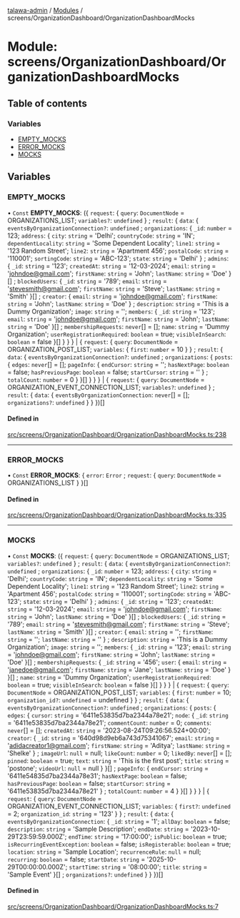[talawa-admin](../README.md) / [Modules](../modules.md) / screens/OrganizationDashboard/OrganizationDashboardMocks

# Module: screens/OrganizationDashboard/OrganizationDashboardMocks

## Table of contents

### Variables

- [EMPTY\_MOCKS](screens_OrganizationDashboard_OrganizationDashboardMocks.md#empty_mocks)
- [ERROR\_MOCKS](screens_OrganizationDashboard_OrganizationDashboardMocks.md#error_mocks)
- [MOCKS](screens_OrganizationDashboard_OrganizationDashboardMocks.md#mocks)

## Variables

### EMPTY\_MOCKS

• `Const` **EMPTY\_MOCKS**: (\{ `request`: \{ `query`: `DocumentNode` = ORGANIZATIONS\_LIST; `variables?`: `undefined`  \} ; `result`: \{ `data`: \{ `eventsByOrganizationConnection?`: `undefined` ; `organizations`: \{ `_id`: `number` = 123; `address`: \{ `city`: `string` = 'Delhi'; `countryCode`: `string` = 'IN'; `dependentLocality`: `string` = 'Some Dependent Locality'; `line1`: `string` = '123 Random Street'; `line2`: `string` = 'Apartment 456'; `postalCode`: `string` = '110001'; `sortingCode`: `string` = 'ABC-123'; `state`: `string` = 'Delhi' \} ; `admins`: \{ `_id`: `string` = '123'; `createdAt`: `string` = '12-03-2024'; `email`: `string` = 'johndoe@gmail.com'; `firstName`: `string` = 'John'; `lastName`: `string` = 'Doe' \}[] ; `blockedUsers`: \{ `_id`: `string` = '789'; `email`: `string` = 'stevesmith@gmail.com'; `firstName`: `string` = 'Steve'; `lastName`: `string` = 'Smith' \}[] ; `creator`: \{ `email`: `string` = 'johndoe@gmail.com'; `firstName`: `string` = 'John'; `lastName`: `string` = 'Doe' \} ; `description`: `string` = 'This is a Dummy Organization'; `image`: `string` = ''; `members`: \{ `_id`: `string` = '123'; `email`: `string` = 'johndoe@gmail.com'; `firstName`: `string` = 'John'; `lastName`: `string` = 'Doe' \}[] ; `membershipRequests`: `never`[] = []; `name`: `string` = 'Dummy Organization'; `userRegistrationRequired`: `boolean` = true; `visibleInSearch`: `boolean` = false \}[]  \}  \}  \} \| \{ `request`: \{ `query`: `DocumentNode` = ORGANIZATION\_POST\_LIST; `variables`: \{ `first`: `number` = 10 \}  \} ; `result`: \{ `data`: \{ `eventsByOrganizationConnection?`: `undefined` ; `organizations`: \{ `posts`: \{ `edges`: `never`[] = []; `pageInfo`: \{ `endCursor`: `string` = ''; `hasNextPage`: `boolean` = false; `hasPreviousPage`: `boolean` = false; `startCursor`: `string` = '' \} ; `totalCount`: `number` = 0 \}  \}[]  \}  \}  \} \| \{ `request`: \{ `query`: `DocumentNode` = ORGANIZATION\_EVENT\_CONNECTION\_LIST; `variables?`: `undefined`  \} ; `result`: \{ `data`: \{ `eventsByOrganizationConnection`: `never`[] = []; `organizations?`: `undefined`  \}  \}  \})[]

#### Defined in

[src/screens/OrganizationDashboard/OrganizationDashboardMocks.ts:238](https://github.com/AdityaRaimec22/talawa-admin/blob/234b10f/src/screens/OrganizationDashboard/OrganizationDashboardMocks.ts#L238)

___

### ERROR\_MOCKS

• `Const` **ERROR\_MOCKS**: \{ `error`: `Error` ; `request`: \{ `query`: `DocumentNode` = ORGANIZATIONS\_LIST \}  \}[]

#### Defined in

[src/screens/OrganizationDashboard/OrganizationDashboardMocks.ts:335](https://github.com/AdityaRaimec22/talawa-admin/blob/234b10f/src/screens/OrganizationDashboard/OrganizationDashboardMocks.ts#L335)

___

### MOCKS

• `Const` **MOCKS**: (\{ `request`: \{ `query`: `DocumentNode` = ORGANIZATIONS\_LIST; `variables?`: `undefined`  \} ; `result`: \{ `data`: \{ `eventsByOrganizationConnection?`: `undefined` ; `organizations`: \{ `_id`: `number` = 123; `address`: \{ `city`: `string` = 'Delhi'; `countryCode`: `string` = 'IN'; `dependentLocality`: `string` = 'Some Dependent Locality'; `line1`: `string` = '123 Random Street'; `line2`: `string` = 'Apartment 456'; `postalCode`: `string` = '110001'; `sortingCode`: `string` = 'ABC-123'; `state`: `string` = 'Delhi' \} ; `admins`: \{ `_id`: `string` = '123'; `createdAt`: `string` = '12-03-2024'; `email`: `string` = 'johndoe@gmail.com'; `firstName`: `string` = 'John'; `lastName`: `string` = 'Doe' \}[] ; `blockedUsers`: \{ `_id`: `string` = '789'; `email`: `string` = 'stevesmith@gmail.com'; `firstName`: `string` = 'Steve'; `lastName`: `string` = 'Smith' \}[] ; `creator`: \{ `email`: `string` = ''; `firstName`: `string` = ''; `lastName`: `string` = '' \} ; `description`: `string` = 'This is a Dummy Organization'; `image`: `string` = ''; `members`: \{ `_id`: `string` = '123'; `email`: `string` = 'johndoe@gmail.com'; `firstName`: `string` = 'John'; `lastName`: `string` = 'Doe' \}[] ; `membershipRequests`: \{ `_id`: `string` = '456'; `user`: \{ `email`: `string` = 'janedoe@gmail.com'; `firstName`: `string` = 'Jane'; `lastName`: `string` = 'Doe' \}  \}[] ; `name`: `string` = 'Dummy Organization'; `userRegistrationRequired`: `boolean` = true; `visibleInSearch`: `boolean` = false \}[]  \}  \}  \} \| \{ `request`: \{ `query`: `DocumentNode` = ORGANIZATION\_POST\_LIST; `variables`: \{ `first`: `number` = 10; `organization_id?`: `undefined` = undefined \}  \} ; `result`: \{ `data`: \{ `eventsByOrganizationConnection?`: `undefined` ; `organizations`: \{ `posts`: \{ `edges`: \{ `cursor`: `string` = '6411e53835d7ba2344a78e21'; `node`: \{ `_id`: `string` = '6411e53835d7ba2344a78e21'; `commentCount`: `number` = 0; `comments`: `never`[] = []; `createdAt`: `string` = '2023-08-24T09:26:56.524+00:00'; `creator`: \{ `_id`: `string` = '640d98d9eb6a743d75341067'; `email`: `string` = 'adidacreator1@gmail.com'; `firstName`: `string` = 'Aditya'; `lastName`: `string` = 'Shelke' \} ; `imageUrl`: ``null`` = null; `likeCount`: `number` = 0; `likedBy`: `never`[] = []; `pinned`: `boolean` = true; `text`: `string` = 'This is the first post'; `title`: `string` = 'postone'; `videoUrl`: ``null`` = null \}  \}[] ; `pageInfo`: \{ `endCursor`: `string` = '6411e54835d7ba2344a78e31'; `hasNextPage`: `boolean` = false; `hasPreviousPage`: `boolean` = false; `startCursor`: `string` = '6411e53835d7ba2344a78e21' \} ; `totalCount`: `number` = 4 \}  \}[]  \}  \}  \} \| \{ `request`: \{ `query`: `DocumentNode` = ORGANIZATION\_EVENT\_CONNECTION\_LIST; `variables`: \{ `first?`: `undefined` = 2; `organization_id`: `string` = '123' \}  \} ; `result`: \{ `data`: \{ `eventsByOrganizationConnection`: \{ `_id`: `string` = '1'; `allDay`: `boolean` = false; `description`: `string` = 'Sample Description'; `endDate`: `string` = '2023-10-29T23:59:59.000Z'; `endTime`: `string` = '17:00:00'; `isPublic`: `boolean` = true; `isRecurringEventException`: `boolean` = false; `isRegisterable`: `boolean` = true; `location`: `string` = 'Sample Location'; `recurrenceRule`: ``null`` = null; `recurring`: `boolean` = false; `startDate`: `string` = '2025-10-29T00:00:00.000Z'; `startTime`: `string` = '08:00:00'; `title`: `string` = 'Sample Event' \}[] ; `organizations?`: `undefined`  \}  \}  \})[]

#### Defined in

[src/screens/OrganizationDashboard/OrganizationDashboardMocks.ts:7](https://github.com/AdityaRaimec22/talawa-admin/blob/234b10f/src/screens/OrganizationDashboard/OrganizationDashboardMocks.ts#L7)
